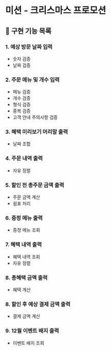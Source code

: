 # 미션 - 크리스마스 프로모션

## 💫 구현 기능 목록

### 1. 예상 방문 날짜 입력
- 숫자 검증
- 날짜 검증
### 2. 주문 메뉴 및 개수 입력
- 메뉴 검증
- 개수 검증
- 형식 검증
- 중복 검증
- 고객 안내 주의사항 검증
### 3. 혜택 미리보기 머리말 출력
- 날짜 조합
### 4. 주문 내역 출력
- 자유 정렬
### 5. 할인 전 총주문 금액 출력
- 주문 금액 계산
- 쉼표 처리
### 6. 증정 메뉴 출력
- 증정 메뉴 조회
### 7. 혜택 내역 출력
- 혜택 내역 조회
- 자유 정렬
### 8. 총혜택 금액 출력
- 혜택 계산
### 8. 할인 후 예상 결제 금액 출력
- 결제 금액 계산
### 9. 12월 이벤트 배지 출력
- 이벤트 배지 조회

